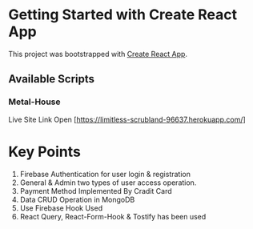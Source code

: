 # Getting Started with Create React App

This project was bootstrapped with [Create React App](https://github.com/facebook/create-react-app).

## Available Scripts

### Metal-House

Live Site Link
Open [https://limitless-scrubland-96637.herokuapp.com/]


# Key Points

1) Firebase Authentication for user login & registration
2) General & Admin two types of user access operation.
3) Payment Method Implemented By Cradit Card
4) Data CRUD Operation in MongoDB
5) Use Firebase Hook Used
6) React Query, React-Form-Hook & Tostify has been used

